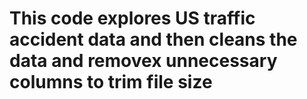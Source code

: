 # This code explores US traffic accident data and then cleans the data and removex unnecessary columns to trim file size
